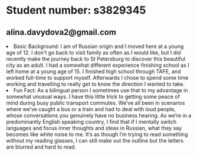  <html>
 <body>
 <h1> Student number: s3829345 </h1>
    <h2> alina.davydova2@gmail.com </h2>
  
<li>Basic Background: I am of Russian origin and I moved here at a young age of 12. I don't go back to visit family as often as I would like, but I did recently make the journey back to St Petersburg to discover this beautiful city as an adult. I had a somewhat different experience finishing school as I left home at a young age of 15. I finished high school through TAFE, and worked full-time to support myself. Afterwards I chose to spend some time working and travelling to really get to know the direction I wanted to take. </li>

<li>Fun Fact: As a bilingual person I sometimes use that to my advantage in somewhat unusual ways. I have this little trick to getting some peace of mind during busy public transport commutes. We’ve all been in scenarios where we’ve caught a bus or a train and had to deal with loud people, whose conversations you genuinely have no business hearing. As we’re in a predominantly English speaking country, I find that if I mentally switch languages and focus inner thoughts and ideas in Russian, what they say becomes like white noise to me. It’s as though I’m trying to read something without my reading glasses, I can still make out the outline but the letters are blurred and hard to read. 
</li>

</body>
</html>
